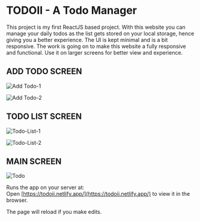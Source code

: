 # TODOII - A Todo Manager

This project is my first ReactJS based project. With this website you can manage your daily todos as the list gets stored on your local storage, hence giving you a better experience. The UI is kept minimal and is a bit responsive. The work is going on to make this website a fully responsive and functional. Use it on larger screens for better view and experience.


## ADD TODO SCREEN
![Add Todo-1](/images/add.PNG)

![Add Todo-2](/images/add2.PNG)


## TODO LIST SCREEN 
![Todo-List-1](/images/list1.PNG)

![Todo-List-2](/images/list2.PNG)


## MAIN SCREEN 
![Todo](/images/final.PNG)


Runs the app on your server at: <br>
Open [https://todoii.netlify.app/](https://todoii.netlify.app/) to view it in the browser.

The page will reload if you make edits. 

